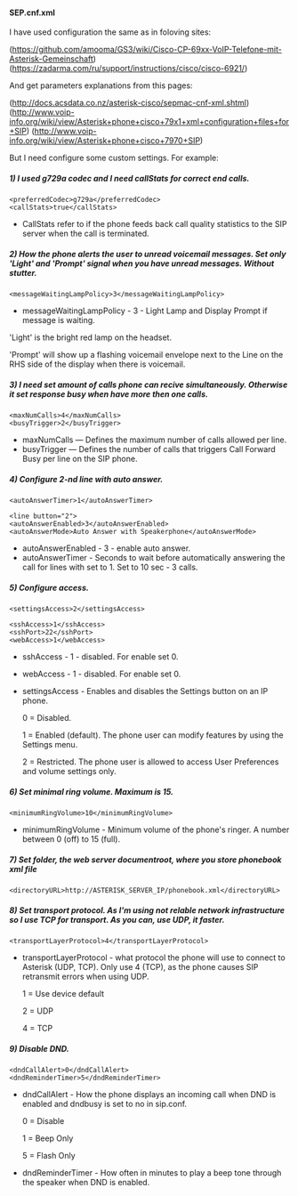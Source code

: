 #### SEP.cnf.xml

I have used configuration the same as in foloving sites:

(https://github.com/amooma/GS3/wiki/Cisco-CP-69xx-VoIP-Telefone-mit-Asterisk-Gemeinschaft) 
(https://zadarma.com/ru/support/instructions/cisco/cisco-6921/)

And get parameters explanations from this pages:

(http://docs.acsdata.co.nz/asterisk-cisco/sepmac-cnf-xml.shtml) 
(http://www.voip-info.org/wiki/view/Asterisk+phone+cisco+79x1+xml+configuration+files+for+SIP) 
(http://www.voip-info.org/wiki/view/Asterisk+phone+cisco+7970+SIP)

But I need configure some custom settings. For example:

##### 1) I used g729a codec and I need callStats for correct end calls.
```
<preferredCodec>g729a</preferredCodec>
<callStats>true</callStats>
```
 - CallStats refer to if the phone feeds back call quality statistics to the SIP server when the call is terminated.

##### 2) How the phone alerts the user to unread voicemail messages. Set only 'Light' and 'Prompt' signal when you have unread messages. Without stutter.
```
<messageWaitingLampPolicy>3</messageWaitingLampPolicy>
```
 - messageWaitingLampPolicy - 3 - Light Lamp and Display Prompt if message is waiting.

'Light' is the bright red lamp on the headset.

'Prompt' will show up a flashing voicemail envelope next to the Line on the RHS side of the display when there is voicemail.

##### 3) I need set amount of calls phone can recive simultaneously. Otherwise it set response busy when have more then one calls.
```
<maxNumCalls>4</maxNumCalls>
<busyTrigger>2</busyTrigger>
```
 - maxNumCalls — Defines the maximum number of calls allowed per line.
 - busyTrigger — Defines the number of calls that triggers Call Forward Busy per line on the SIP phone.

##### 4) Configure 2-nd line with auto answer.
```
<autoAnswerTimer>1</autoAnswerTimer>

<line button="2">
<autoAnswerEnabled>3</autoAnswerEnabled>
<autoAnswerMode>Auto Answer with Speakerphone</autoAnswerMode>
```
 - autoAnswerEnabled - 3 - enable auto answer.
 - autoAnswerTimer - Seconds to wait before automatically answering the call for lines with <autoAnswerEnabled /> set to 1. Set to 10 sec - 3 calls.

##### 5) Configure access.
```
<settingsAccess>2</settingsAccess>

<sshAccess>1</sshAccess>
<sshPort>22</sshPort>
<webAccess>1</webAccess>
```
 - sshAccess - 1 - disabled. For enable set 0.
 - webAccess - 1 - disabled. For enable set 0.
 - settingsAccess - Enables and disables the Settings button on an IP phone.

   0 = Disabled.

   1 = Enabled (default). The phone user can modify features by using the Settings menu.
   
   2 = Restricted. The phone user is allowed to access User Preferences and volume settings only. 

##### 6) Set minimal ring volume. Maximum is 15.
```
<minimumRingVolume>10</minimumRingVolume>
```
 - minimumRingVolume - Minimum volume of the phone's ringer. A number between 0 (off) to 15 (full).

##### 7) Set folder, the web server documentroot, where you store phonebook xml file
```
<directoryURL>http://ASTERISK_SERVER_IP/phonebook.xml</directoryURL>
```

##### 8) Set transport protocol. As I'm using not relable network infrastructure so I use TCP for transport. As you can, use UDP, it faster.
```
<transportLayerProtocol>4</transportLayerProtocol>
```
 - transportLayerProtocol - what protocol the phone will use to connect to Asterisk (UDP, TCP). Only use 4 (TCP), as the phone causes SIP retransmit errors when using UDP.

   1 =	Use device default	

   2 =	UDP	

   4 =	TCP
   
##### 9) Disable DND.
```
<dndCallAlert>0</dndCallAlert>
<dndReminderTimer>5</dndReminderTimer>
```
 - dndCallAlert - How the phone displays an incoming call when DND is enabled and dndbusy is set to no in sip.conf.

   0 =	Disable
   
   1 =	Beep Only
   
   5 =	Flash Only

 - dndReminderTimer - How often in minutes to play a beep tone through the speaker when DND is enabled.

